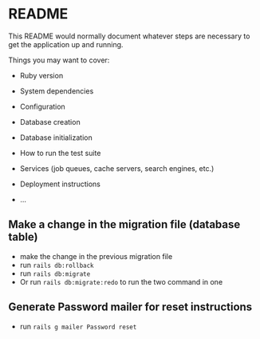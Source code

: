 # README

This README would normally document whatever steps are necessary to get the
application up and running.

Things you may want to cover:

* Ruby version

* System dependencies

* Configuration

* Database creation

* Database initialization

* How to run the test suite

* Services (job queues, cache servers, search engines, etc.)

* Deployment instructions

* ...

## Make a change in the migration file (database table)
- make the change in the previous migration file
- run `rails db:rollback`
- run `rails db:migrate`
- Or run `rails db:migrate:redo` to run the two command in one


## Generate Password mailer for reset instructions
- run `rails g mailer Password reset`